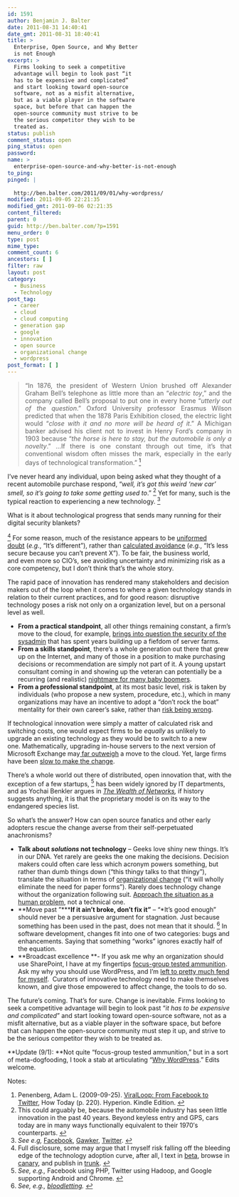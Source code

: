 ```yaml
---
id: 1591
author: Benjamin J. Balter
date: 2011-08-31 14:40:41
date_gmt: 2011-08-31 18:40:41
title: >
  Enterprise, Open Source, and Why Better
  is not Enough
excerpt: >
  Firms looking to seek a competitive
  advantage will begin to look past “it
  has to be expensive and complicated”
  and start looking toward open-source
  software, not as a misfit alternative,
  but as a viable player in the software
  space, but before that can happen the
  open-source community must strive to be
  the serious competitor they wish to be
  treated as.
status: publish
comment_status: open
ping_status: open
password:
name: >
  enterprise-open-source-and-why-better-is-not-enough
to_ping:
pinged: |
  
  http://ben.balter.com/2011/09/01/why-wordpress/
modified: 2011-09-05 22:21:35
modified_gmt: 2011-09-06 02:21:35
content_filtered:
parent: 0
guid: http://ben.balter.com/?p=1591
menu_order: 0
type: post
mime_type:
comment_count: 6
ancestors: [ ]
filter: raw
layout: post
category:
  - Business
  - Technology
post_tag:
  - career
  - cloud
  - cloud computing
  - generation gap
  - google
  - innovation
  - open source
  - organizational change
  - wordpress
post_format: [ ]
---
```

<blockquote style="text-align: justify;">
  <p>
    “In 1876, the president of Western Union brushed off Alexander Graham Bell’s telephone as little more than an “<em>electric toy</em>,” and the company called Bell’s proposal to put one in every home “<em>utterly out of the question</em>.” Oxford University professor Erasmus Wilson predicted that when the 1878 Paris Exhibition closed, the electric light would “<em>close with it and no more will be heard of it</em>.” A Michigan banker advised his client not to invest in Henry Ford’s company in 1903 because “<em>the horse is here to stay, but the automobile is only a novelty</em>.” …If there is one constant through out time, it’s that conventional wisdom often misses the mark, especially in the early days of technological transformation.” <a class="simple-footnote" title="Penenberg, Adam L. (2009-09-25). ViralLoop: From Facebook to Twitter, How Today (p. 220). Hyperion. Kindle Edition." id="return-note-2020-1" href="#note-2020-1"><sup>1</sup></a>
  </p>
</blockquote>

I’ve never heard any individual, upon being asked what they thought of a recent automobile purchase respond, “*well, it’s got this weird ‘new car’ smell, so it’s going to take some getting used to*.” <a class="simple-footnote" title="This could arguably be, because the automobile industry has seen little innovation in the past 40 years. Beyond keyless entry and GPS, cars today are in many ways functionally equivalent to their 1970&#8242;s counterparts." id="return-note-2020-2" href="#note-2020-2"><sup>2</sup></a> Yet for many, such is the typical reaction to experiencing a new technology. <a class="simple-footnote" title="See e.g, Facebook, Gawker, Twitter." id="return-note-2020-3" href="#note-2020-3"><sup>3</sup></a>

<!--more-->What is it about technological progress that sends many running for their digital security blankets? 

<a class="simple-footnote" title="Full disclosure, some may argue that I myself risk falling off the bleeding edge of the technology adoption curve, after all, I text in beta, browse in canary, and publish in trunk." id="return-note-2020-4" href="#note-2020-4"><sup>4</sup></a> For some reason, much of the resistance appears to be [uniformed doubt][1] (*e.g.*, “It’s different”), rather than [calculated avoidance][2] (*e.g.*, “It’s less secure because you can’t prevent X”). To be fair, the business world, and even more so CIO’s, see avoiding uncertainty and minimizing risk as a core competency, but I don’t think that’s the whole story.

The rapid pace of innovation has rendered many stakeholders and decision makers out of the loop when it comes to where a given technology stands in relation to their current practices, and for good reason: disruptive technology poses a risk not only on a organization level, but on a personal level as well.

*   **From a practical standpoint**, all other things remaining constant, a firm’s move to the cloud, for example, [brings into question the security of the sysadmin][3] that has spent years building up a fiefdom of server farms.
*   **From a skills standpoint**, there’s a whole generation out there that grew up on the Internet, and many of those in a position to make purchasing decisions or recommendation are simply not part of it. A young upstart consultant coming in and showing up the veteran can potentially be a recurring (and realistic) [nightmare for many baby boomers][4].
*   **From a professional standpoint**, at its most basic level, risk is taken by individuals (who propose a new system, procedure, etc.), which in many organizations may have an incentive to adopt a “don’t rock the boat” mentality for their own career’s sake, rather than [risk being wrong][5].

If technological innovation were simply a matter of calculated risk and switching costs, one would expect firms to be *equally* as unlikely to upgrade an existing technology as they would be to switch to a new one. Mathematically, upgrading in-house servers to the next version of Microsoft Exchange may[ far outweigh][6] a move to the cloud. Yet, large firms have been [slow to make the change][7].

There’s a whole world out there of distributed, open innovation that, with the exception of a few startups, <a class="simple-footnote" title="See, e.g., Facebook using PHP, Twitter using Hadoop, and Google supporting Android and Chrome." id="return-note-2020-5" href="#note-2020-5"><sup>5</sup></a> has been widely ignored by IT departments, and as Yochai Benkler argues in *[The Wealth of Networks][8],* if history suggests anything, it is that the proprietary model is on its way to the endangered species list.

So what’s the answer? How can open source fanatics and other early adopters rescue the change averse from their self-perpetuated anachronisms?

*   **Talk about *solutions* not technology** – Geeks love shiny new things. It’s in our DNA. Yet rarely are geeks the one making the decisions. Decision makers could often care less which acronym powers something, but rather than dumb things down (“this thingy talks to that thingy”), translate the situation in terms of [organizational change][9] (“it will wholly eliminate the need for paper forms”). Rarely does technology change without the organization following suit. [Approach the situation as a human problem][10], not a technical one.
*   **Move past ”*****If it ain’t broke, don’t fix it”** – “*It’s good enough” should never be a persuasive argument for stagnation. Just because something has been used in the past, does not mean that it should. <a class="simple-footnote" title="See, e.g., bloodletting." id="return-note-2020-6" href="#note-2020-6"><sup>6</sup></a> </em>In software development, changes fit into one of two categories: bugs and enhancements. Saying that something “works” ignores exactly half of the equation.
*   **Broadcast excellence **- If you ask me why an organization should use SharePoint, I have at my fingertips [focus-group tested ammunition][11]. Ask my why you should use WordPress, and I’m [left to pretty much fend for myself][12].  Curators of innovative technology need to make themselves known, and give those empowered to affect change, the tools to do so.

The future’s coming. That’s for sure. Change is inevitable. Firms looking to seek a competitive advantage will begin to look past “*it has to be expensive and complicated*” and start looking toward open-source software, not as a misfit alternative, but as a viable player in the software space, but before that can happen the open-source community must step it up, and strive to be the serious competitor they wish to be treated as.

**Update (9/1): **Not quite “focus-group tested ammunition,” but in a sort of meta-dogfooding, I took a stab at articulating “[Why WordPress][13].” Edits welcome.

<div class="simple-footnotes">
  <p class="notes">
    Notes:
  </p>
  
  <ol>
    <li id="note-2020-1">
      Penenberg, Adam L. (2009-09-25). <a href="http://www.amazon.com/Viral-Loop-Facebook-Businesses-Themselves/dp/1401323499">ViralLoop: From Facebook to Twitter</a>, How Today (p. 220). Hyperion. Kindle Edition. <a href="#return-note-2020-1">↩</a>
    </li>
    <li id="note-2020-2">
      This could arguably be, because the automobile industry has seen little innovation in the past 40 years. Beyond keyless entry and GPS, cars today are in many ways functionally equivalent to their 1970′s counterparts. <a href="#return-note-2020-2">↩</a>
    </li>
    <li id="note-2020-3">
      <em>See e.g, </em><a href="http://www.petitiononline.com/ada4305/petition.html">Facebook</a>, <a href="http://www.aolnews.com/2011/02/07/gawker-redesign-does-not-exactly-thrill-the-internet/">Gawker</a>, <a href="http://www.businessweek.com/magazine/content/10_40/b4197036693152.htm">Twitter</a>. <a href="#return-note-2020-3">↩</a>
    </li>
    <li id="note-2020-4">
      Full disclosure, some may argue that I myself risk falling off the bleeding edge of the technology adoption curve, after all, I text in <a href="http://developer.apple.com/">beta</a>, browse in <a href="http://tools.google.com/dlpage/chromesxs">canary</a>, and publish in <a href="http://wordpress.org/download/svn/">trunk</a>. <a href="#return-note-2020-4">↩</a>
    </li>
    <li id="note-2020-5">
      <em>See, e.g.,</em> Facebook using PHP, Twitter using Hadoop, and Google supporting Android and Chrome. <a href="#return-note-2020-5">↩</a>
    </li>
    <li id="note-2020-6">
      <em>See, e.g., <a href="http://en.wikipedia.org/wiki/Bloodletting">bloodletting</a>. <a href="#return-note-2020-6">↩</a></li></ol></div>

 [1]: http://opensource.sys-con.com/node/692407
 [2]: http://www.infoworld.com/d/security-central/gartner-seven-cloud-computing-security-risks-853
 [3]: http://searchnetworking.techtarget.com/news/1381193/IT-job-security-fears-over-cloud-computing-Network-jobs-still-vital
 [4]: http://www.lexjansen.com/pharmasug/2000/techtech/tt16.pdf
 [5]: http://en.wikipedia.org/wiki/Betamax
 [6]: http://www.google.com/apps/intl/en/business/messaging_value.html
 [7]: http://googleenterprise.blogspot.com/2009/07/paving-road-to-apps-adoption-in-large.html
 [8]: http://www.amazon.com/Wealth-Networks-Production-Transforms-Markets/dp/0300110561
 [9]: http://www.mindtools.com/pages/article/newPPM_82.htm
 [10]: http://www.amazon.com/Solution-Selling-Creating-Difficult-Markets/dp/0786303158
 [11]: http://sharepoint.microsoft.com/en-us/product/benefits/Pages/default.aspx
 [12]: https://encrypted.google.com/webhp?oei=4HNeTqaVEsb50gGCldE7#sclient=psy&hl=en&newwindow=1&site=webhp&source=hp&q=Why+Wordpress%3F+site%3Awordpress.org&pbx=1&oq=Why+Wordpress%3F+site:wordpress.org&aq=f&aqi=&aql=&gs_sm=e&gs_upl=3748l3748l0l4002l1l1l0l0l0l0l128l128l0.1l1l0&qscrl=1&bav=on.2,or.r_gc.r_pw.&fp=4bf87fb63526ad5b&biw=1123&bih=733
 [13]: http://ben.balter.com/2011/09/01/why-wordpress/